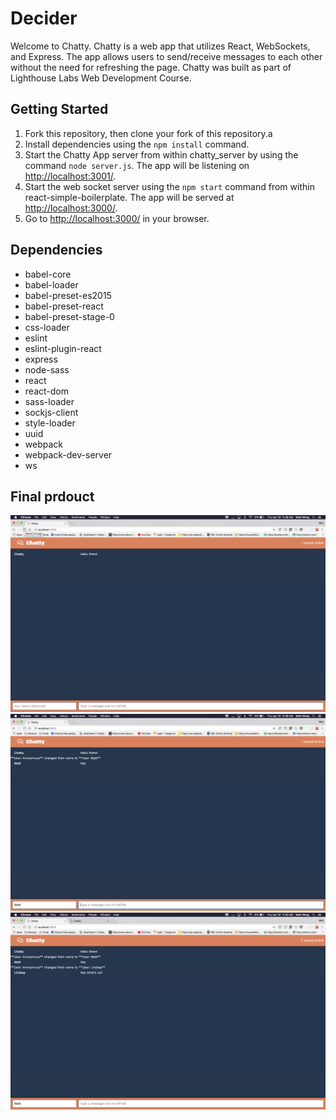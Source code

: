 # Decider

Welcome to Chatty. Chatty is a web app that utilizes React, WebSockets, and Express. The app allows users to send/receive messages to each other without the need for refreshing the page. Chatty was built as part of Lighthouse Labs Web Development Course.

## Getting Started

1. Fork this repository, then clone your fork of this repository.a
2. Install dependencies using the `npm install` command.
3. Start the Chatty App server from within chatty_server by using the command `node server.js`. The app will be listening on <http://localhost:3001/>.
4. Start the web socket server using the `npm start` command from within react-simple-boilerplate. The app will be served at <http://localhost:3000/>.
5. Go to <http://localhost:3000/> in your browser.

## Dependencies

  - babel-core
  - babel-loader
  - babel-preset-es2015
  - babel-preset-react
  - babel-preset-stage-0
  - css-loader
  - eslint
  - eslint-plugin-react
  - express
  - node-sass
  - react
  - react-dom
  - sass-loader
  - sockjs-client
  - style-loader
  - uuid
  - webpack
  - webpack-dev-server
  - ws

## Final prdouct

!["Home Page"](https://github.com/mattwong59/chatty-app/blob/master/docs/chatty-homepage.png)
!["First Message Page"](https://github.com/mattwong59/chatty-app/blob/master/docs/chatty-first-message.png)
!["Two Users"](https://github.com/mattwong59/chatty-app/blob/master/docs/chatty-2users.png)